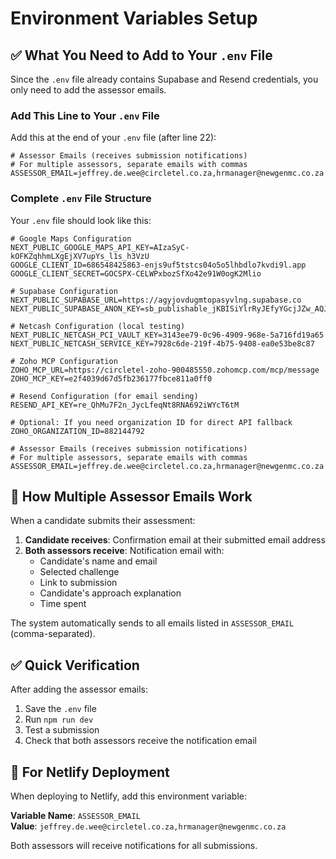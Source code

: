 # Environment Variables Setup

## ✅ What You Need to Add to Your `.env` File

Since the `.env` file already contains Supabase and Resend credentials, you only need to add the assessor emails.

### Add This Line to Your `.env` File

Add this at the end of your `.env` file (after line 22):

```env
# Assessor Emails (receives submission notifications)
# For multiple assessors, separate emails with commas
ASSESSOR_EMAIL=jeffrey.de.wee@circletel.co.za,hrmanager@newgenmc.co.za
```

### Complete `.env` File Structure

Your `.env` file should look like this:

```env
# Google Maps Configuration
NEXT_PUBLIC_GOOGLE_MAPS_API_KEY=AIzaSyC-kOFKZqhhmLXgEjXV7upYs_l1s_h3VzU
GOOGLE_CLIENT_ID=686548425863-enjs9uf5tstcs04o5o5lhbdlo7kvdi9l.app
GOOGLE_CLIENT_SECRET=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

# Supabase Configuration
NEXT_PUBLIC_SUPABASE_URL=https://agyjovdugmtopasyvlng.supabase.co
NEXT_PUBLIC_SUPABASE_ANON_KEY=sb_publishable_jKBISiYlrRyJEfyYGcjJZw_AQJ8Udc7

# Netcash Configuration (local testing)
NEXT_PUBLIC_NETCASH_PCI_VAULT_KEY=3143ee79-0c96-4909-968e-5a716fd19a65
NEXT_PUBLIC_NETCASH_SERVICE_KEY=7928c6de-219f-4b75-9408-ea0e53be8c87

# Zoho MCP Configuration
ZOHO_MCP_URL=https://circletel-zoho-900485550.zohomcp.com/mcp/message
ZOHO_MCP_KEY=e2f4039d67d5fb236177fbce811a0ff0

# Resend Configuration (for email sending)
RESEND_API_KEY=re_QhMu7F2n_JycLfeqNt8RNA692iWYcT6tM

# Optional: If you need organization ID for direct API fallback
ZOHO_ORGANIZATION_ID=882144792

# Assessor Emails (receives submission notifications)
# For multiple assessors, separate emails with commas
ASSESSOR_EMAIL=jeffrey.de.wee@circletel.co.za,hrmanager@newgenmc.co.za
```

## 📧 How Multiple Assessor Emails Work

When a candidate submits their assessment:

1. **Candidate receives**: Confirmation email at their submitted email address
2. **Both assessors receive**: Notification email with:
   - Candidate's name and email
   - Selected challenge
   - Link to submission
   - Candidate's approach explanation
   - Time spent

The system automatically sends to all emails listed in `ASSESSOR_EMAIL` (comma-separated).

## ✅ Quick Verification

After adding the assessor emails:

1. Save the `.env` file
2. Run `npm run dev`
3. Test a submission
4. Check that both assessors receive the notification email

## 🚀 For Netlify Deployment

When deploying to Netlify, add this environment variable:

**Variable Name**: `ASSESSOR_EMAIL`  
**Value**: `jeffrey.de.wee@circletel.co.za,hrmanager@newgenmc.co.za`

Both assessors will receive notifications for all submissions.
